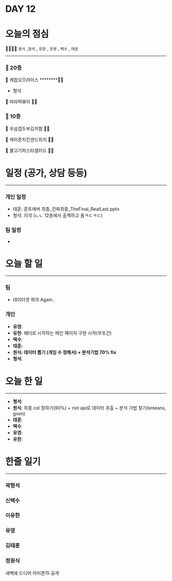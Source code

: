 # DAY 12

# 오늘의 점심

👨‍👩‍👧‍👧   `원식` ,`형석` , `유한` , `유영` , `택수` , `태훈`

---

### 🍲 20층

🥘 케찹오므라이스 ********👋🏻  

- 형석

🍜 마라떡볶이 👋🏻  

### 🥗 10층

🍱 우삼겹두부김치찜 👋🏻 

🥪 케이준치킨샌드위치 👋🏻 

🥗 불고기파스타샐러드 👋🏻 

# 일정 (공가, 상담 등등)

---

### 개인 일정

- 태훈: 훈토에버 최종_진짜최종_TheFinal_RealLast.pptx
- 형석: 지각 (ㄴㄴ 12층에서 출첵하고 옴ㅋㄷㅋㄷ)

### 팀 일정

- 

# 오늘 할 일

---

### 팀

- 데이터셋 회의 Again..

### 개인

- **유영**:
- **유한**: 헤더로 시작하는 메인 페이지 구현 시작(무조건)
- **택수**:
- **태훈:**
- **원식: 데이터 뽑기 (게임 수 정해서) + 분석기법 70% fix**
- **형석**:

# 오늘 한 일

---

- **형석**:
- **원식**: 최종 col 정하기(90%) + riot api로 데이터 추출 + 분석 기법 찾기(kmeans, gmm)
- **태훈**:
- **택수**:
- **유영**:
- **유한**:

# 한줄 일기

---

### 곽형석

### 신택수

### 이유한

### 유영

### 김태훈

### 정원식
새벽에 드디어 아이폰15 공개
